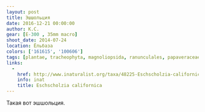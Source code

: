 ```yaml
---
layout: post
title: Эшшольция
date: 2016-12-21 00:00:00
author: К.С.
gear: [E-300 , 35mm macro]
shoot_date: 2014-07-24
location: Ёльбаза
colors: ['161615', '100606']
tags: [plantae, tracheophyta, magnoliopsida, ranunculales, papaveraceae, eschscholzia, eschscholzia californica]
links:
  -
    href: http://www.inaturalist.org/taxa/48225-Eschscholzia-californica
    info: inat
    title: Eschscholzia californica
---
```


Такая вот эшшольция.
